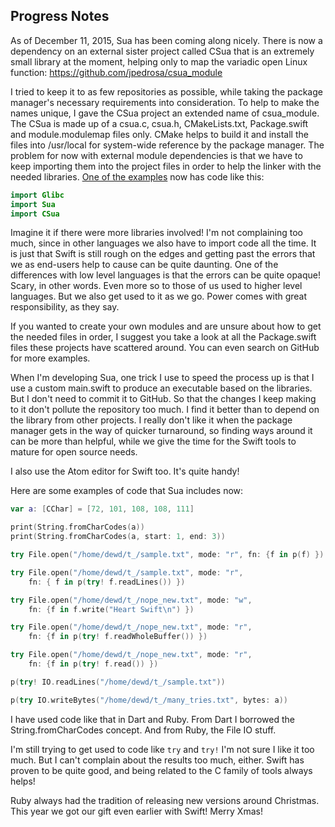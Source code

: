 Progress Notes
--------------

As of December 11, 2015, Sua has been coming along nicely. There is now a
dependency on an external sister project called CSua that is an extremely
small library at the moment, helping only to map the variadic open Linux
function: https://github.com/jpedrosa/csua_module

I tried to keep it to as few repositories as possible, while taking the package
manager's necessary requirements into consideration. To help to make the names
unique, I gave the CSua project an extended name of csua_module. The CSua is
made up of a csua.c, csua.h, CMakeLists.txt, Package.swift and module.modulemap
files only. CMake helps to build it and install the files into /usr/local for
system-wide reference by the package manager. The problem for now with external
module dependencies is that we have to keep importing them into the project
files in order to help the linker with the needed libraries. [One of the examples](../examples/file_and_io/Sources/main.swift)
now has code like this:

```swift
import Glibc
import Sua
import CSua
```

Imagine it if there were more libraries involved! I'm not complaining too much,
since in other languages we also have to import code all the time. It is just
that Swift is still rough on the edges and getting past the errors that we as
end-users help to cause can be quite daunting. One of the differences with low
level languages is that the errors can be quite opaque! Scary, in other words.
Even more so to those of us used to higher level languages. But we also get used
to it as we go. Power comes with great responsibility, as they say.

If you wanted to create your own modules and are unsure about how to get the
needed files in order, I suggest you take a look at all the Package.swift files
these projects have scattered around. You can even search on GitHub for more
examples.

When I'm developing Sua, one trick I use to speed the process up is that I use a
custom main.swift to produce an executable based on the libraries. But I don't
need to commit it to GitHub. So that the changes I keep making to it don't
pollute the repository too much. I find it better than to depend on the library
from other projects. I really don't like it when the package manager gets in the
way of quicker turnaround, so finding ways around it can be more than helpful,
while we give the time for the Swift tools to mature for open source needs.

I also use the Atom editor for Swift too. It's quite handy!

Here are some examples of code that Sua includes now:

```swift
var a: [CChar] = [72, 101, 108, 108, 111]

print(String.fromCharCodes(a))
print(String.fromCharCodes(a, start: 1, end: 3))

try File.open("/home/dewd/t_/sample.txt", mode: "r", fn: {f in p(f) })

try File.open("/home/dewd/t_/sample.txt", mode: "r",
    fn: { f in p(try! f.readLines()) })

try File.open("/home/dewd/t_/nope_new.txt", mode: "w",
    fn: {f in f.write("Heart Swift\n") })

try File.open("/home/dewd/t_/nope_new.txt", mode: "r",
    fn: {f in p(try! f.readWholeBuffer()) })

try File.open("/home/dewd/t_/nope_new.txt", mode: "r",
    fn: {f in p(try! f.read()) })

p(try! IO.readLines("/home/dewd/t_/sample.txt"))

p(try IO.writeBytes("/home/dewd/t_/many_tries.txt", bytes: a))
```

I have used code like that in Dart and Ruby. From Dart I borrowed the
String.fromCharCodes concept. And from Ruby, the File IO stuff.

I'm still trying to get used to code like ```try``` and ```try!``` I'm not sure
I like it too much. But I can't complain about the results too much, either.
Swift has proven to be quite good, and being related to the C family of tools
always helps!

Ruby always had the tradition of releasing new versions around Christmas. This
year we got our gift even earlier with Swift! Merry Xmas!
